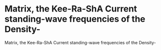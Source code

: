 # Matrix, the Kee-Ra-ShA Current standing-wave frequencies of the Density-

Matrix, the Kee-Ra-ShA Current standing-wave frequencies of the Density-